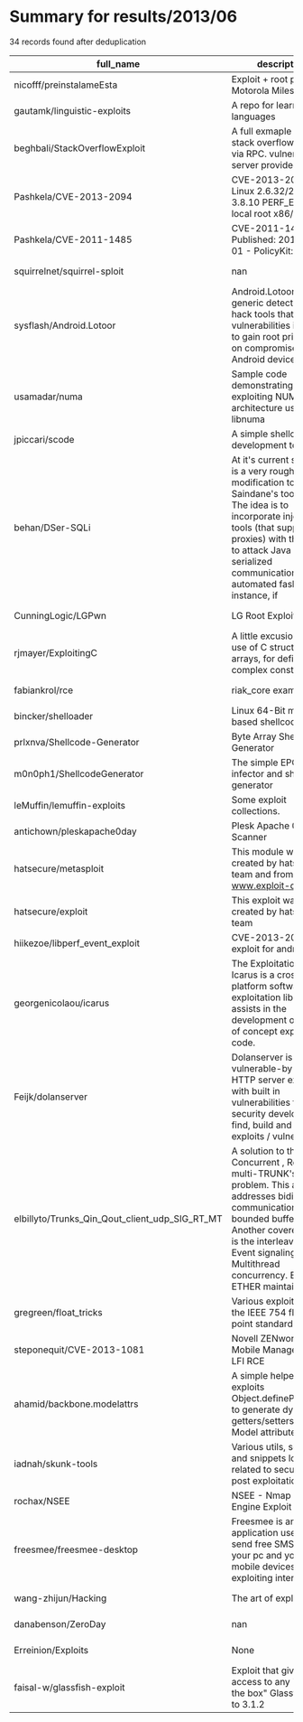 
# Summary for results/2013/06
    
34 records found after deduplication

| full_name | description | html_url | matched_list | matched_count | pushed_at | size | stargazers_count | language | forks_count |
|------------------------------------------------|------------------------------------------------------------------------------------------------------------------------------------------------------------------------------------------------------------------------------------------------------------------|-------------------------------------------------------------------|------------------|-----------------|---------------------------|--------|--------------------|-------------|---------------|
| nicofff/preinstalameEsta | Exploit + root para el Motorola Milestone 2 | https://github.com/nicofff/preinstalameEsta | ['exploit'] | 1 | 2013-06-18 15:15:11+00:00 | 6490 | 3 | Shell | 1 |
| gautamk/linguistic-exploits | A repo for learning new languages | https://github.com/gautamk/linguistic-exploits | ['exploit'] | 1 | 2013-06-24 05:50:59+00:00 | 112 | 0 | | 0 |
| beghbali/StackOverflowExploit | A full exmaple of a stack overflow exploit via RPC. vulnerable server provided. | https://github.com/beghbali/StackOverflowExploit | ['exploit'] | 1 | 2013-06-12 20:40:24+00:00 | 142 | 1 | C | 1 |
| Pashkela/CVE-2013-2094 | CVE-2013-2094 Linux 2.6.32/2.6.37 - 3.8.10 PERF_EVENTS local root x86/x86_64 | https://github.com/Pashkela/CVE-2013-2094 | ['cve-2'] | 1 | 2013-06-16 12:14:19+00:00 | 1365 | 4 | Shell | 2 |
| Pashkela/CVE-2011-1485 | CVE-2011-1485 - Published: 2011-04-01 - PolicyKit: | https://github.com/Pashkela/CVE-2011-1485 | ['cve-2'] | 1 | 2013-06-16 12:12:20+00:00 | 112 | 0 | Shell | 0 |
| squirrelnet/squirrel-sploit | nan | https://github.com/squirrelnet/squirrel-sploit | ['sploit'] | 1 | 2013-06-18 19:29:56+00:00 | 108 | 0 | nan | 0 |
| sysflash/Android.Lotoor | Android.Lotoor is a generic detection for hack tools that exploit vulnerabilities in order to gain root privileges on compromised Android devices. | https://github.com/sysflash/Android.Lotoor | ['exploit'] | 1 | 2013-06-20 06:09:30+00:00 | 56 | 0 | | 0 |
| usamadar/numa | Sample code demonstrating exploiting NUMA architecture using libnuma | https://github.com/usamadar/numa | ['exploit'] | 1 | 2013-06-23 23:39:00+00:00 | 112 | 1 | nan | 1 |
| jpiccari/scode | A simple shellcode development tool. | https://github.com/jpiccari/scode | ['shellcode'] | 1 | 2013-06-24 06:36:17+00:00 | 102 | 1 | C | 0 |
| behan/DSer-SQLi | At it's current state, this is a very rough modification to Manish Saindane's tool "DSer". The idea is to incorporate injection tools (that support proxies) with the intent to attack Java serialized communication in an automated fashion. For instance, if | https://github.com/behan/DSer-SQLi | ['exploit'] | 1 | 2013-06-05 06:24:54+00:00 | 104 | 0 | Ruby | 0 |
| CunningLogic/LGPwn | LG Root Exploit | https://github.com/CunningLogic/LGPwn | ['exploit'] | 1 | 2013-06-26 00:40:22+00:00 | 2736 | 31 | Java | 18 |
| rjmayer/ExploitingC | A little excusion into the use of C structs and arrays, for defining complex consts | https://github.com/rjmayer/ExploitingC | ['exploit'] | 1 | 2013-06-27 21:27:38+00:00 | 232 | 0 | Objective-C | 0 |
| fabiankrol/rce | riak_core example | https://github.com/fabiankrol/rce | ['rce'] | 1 | 2013-06-26 21:58:15+00:00 | 230 | 3 | Erlang | 1 |
| bincker/shelloader | Linux 64-Bit mmap based shellcode loader | https://github.com/bincker/shelloader | ['shellcode'] | 1 | 2013-06-18 08:03:48+00:00 | 92 | 0 | nan | 0 |
| prlxnva/Shellcode-Generator | Byte Array Shellcode Generator | https://github.com/prlxnva/Shellcode-Generator | ['shellcode'] | 1 | 2013-06-09 12:24:09+00:00 | 112 | 0 | Java | 0 |
| m0n0ph1/ShellcodeGenerator | The simple EPO-like infector and shellcode generator | https://github.com/m0n0ph1/ShellcodeGenerator | ['shellcode'] | 1 | 2013-06-01 18:12:19+00:00 | 116 | 0 | C++ | 8 |
| leMuffin/lemuffin-exploits | Some exploit collections. | https://github.com/leMuffin/lemuffin-exploits | ['exploit'] | 1 | 2013-06-12 01:08:13+00:00 | 104 | 0 | | 0 |
| antichown/pleskapache0day | Plesk Apache 0day Scanner | https://github.com/antichown/pleskapache0day | ['0day'] | 1 | 2013-06-09 20:27:10+00:00 | 100 | 1 | Python | 1 |
| hatsecure/metasploit | This module was created by hatsecure team and from www.exploit-db.com | https://github.com/hatsecure/metasploit | ['exploit'] | 1 | 2013-06-24 07:04:28+00:00 | 116 | 0 | Ruby | 0 |
| hatsecure/exploit | This exploit was created by hatsecure team | https://github.com/hatsecure/exploit | ['exploit'] | 1 | 2013-06-06 01:29:47+00:00 | 112 | 2 | Python | 0 |
| hiikezoe/libperf_event_exploit | CVE-2013-2094 exploit for android | https://github.com/hiikezoe/libperf_event_exploit | ['exploit'] | 1 | 2013-06-20 09:34:21+00:00 | 220 | 15 | C | 33 |
| georgenicolaou/icarus | The Exploitation Toolkit Icarus is a cross platform software exploitation library that assists in the development of proof of concept exploit code. | https://github.com/georgenicolaou/icarus | ['exploit'] | 1 | 2013-06-09 08:48:46+00:00 | 4002 | 16 | C++ | 6 |
| Feijk/dolanserver | Dolanserver is a simple vulnerable-by-default HTTP server example with built in vulnerabilities for security developers to find, build and test exploits / vulnerabilities | https://github.com/Feijk/dolanserver | ['exploit'] | 1 | 2013-06-03 12:19:13+00:00 | 108 | 0 | nan | 0 |
| elbillyto/Trunks_Qin_Qout_client_udp_SIG_RT_MT | A solution to the Concurrent , Realtime multi-TRUNK's ETHER problem. This also addresses bidirectional communication with bounded buffers. Another covered issue is the interleaving of RT Event signaling with Multithread concurrency. Each ETHER maintains 2 | https://github.com/elbillyto/Trunks_Qin_Qout_client_udp_SIG_RT_MT | ['exploit'] | 1 | 2013-06-13 09:14:24+00:00 | 208 | 1 | C | 1 |
| gregreen/float_tricks | Various exploitations of the IEEE 754 floating-point standard. | https://github.com/gregreen/float_tricks | ['exploit'] | 1 | 2013-06-02 21:49:40+00:00 | 112 | 0 | C++ | 0 |
| steponequit/CVE-2013-1081 | Novell ZENworks Mobile Management - LFI RCE | https://github.com/steponequit/CVE-2013-1081 | ['cve-2', 'rce'] | 2 | 2013-06-04 16:40:48+00:00 | 272 | 2 | Python | 0 |
| ahamid/backbone.modelattrs | A simple helper that exploits Object.defineProperties to generate dynamic getters/setters for Model attributes | https://github.com/ahamid/backbone.modelattrs | ['exploit'] | 1 | 2013-06-05 06:24:46+00:00 | 200 | 1 | JavaScript | 0 |
| iadnah/skunk-tools | Various utils, scripts, and snippets loosely related to security and post exploitation | https://github.com/iadnah/skunk-tools | ['exploit'] | 1 | 2013-06-05 06:34:25+00:00 | 148 | 1 | PHP | 1 |
| rochax/NSEE | NSEE - Nmap Script Engine Exploit | https://github.com/rochax/NSEE | ['exploit'] | 1 | 2013-06-26 16:41:11+00:00 | 112 | 1 | Lua | 2 |
| freesmee/freesmee-desktop | Freesmee is an application used to send free SMS from your pc and your mobile devices exploiting internet. | https://github.com/freesmee/freesmee-desktop | ['exploit'] | 1 | 2013-06-21 16:25:41+00:00 | 5692 | 1 | C++ | 0 |
| wang-zhijun/Hacking | The art of exploitation | https://github.com/wang-zhijun/Hacking | ['exploit'] | 1 | 2013-06-11 12:12:28+00:00 | 136 | 2 | C | 0 |
| danabenson/ZeroDay | nan | https://github.com/danabenson/ZeroDay | ['zeroday'] | 1 | 2013-06-05 03:42:14+00:00 | 17556 | 0 | C# | 0 |
| Erreinion/Exploits | None | https://github.com/Erreinion/Exploits | ['exploit'] | 1 | 2013-06-24 20:18:50+00:00 | 116 | 0 | Ruby | 0 |
| faisal-w/glassfish-exploit | Exploit that gives access to any "out of the box" Glassfish prior to 3.1.2 | https://github.com/faisal-w/glassfish-exploit | ['exploit'] | 1 | 2013-06-15 19:55:09+00:00 | 116 | 1 | Java | 0 |
